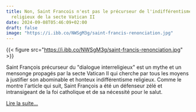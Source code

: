 ```yaml
---
title: Non, Saint Francois n'est pas le précurseur de l'indifférentisme
  religieux de la secte Vatican II
date: 2024-09-08T05:46:09+02:00
draft: false
image: "https://i.ibb.co/NWSgM3g/saint-francis-renonciation.jpg"
---
```


{{< figure src="https://i.ibb.co/NWSgM3g/saint-francis-renonciation.jpg" >}}

Saint François précurseur du "dialogue interreligieux" est un mythe et un mensonge propagés par la secte Vatican II qui cherche par tous les moyens à justifier son abominable et honteux indifférentisme religieux. Comme le montre l'article qui suit, Saint François a été un défenseur zélé et intransigeant de la foi catholique et de sa nécessité pour le salut.

[Lire la suite...](/apologetique/saint-francois-converti-le-sultan-egypte)
